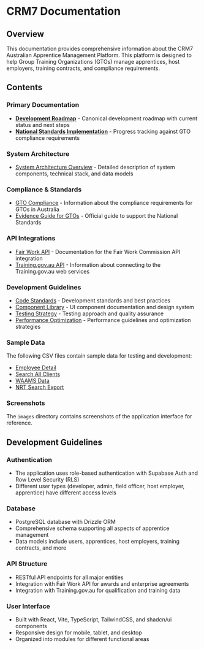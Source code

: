 # CRM7 Documentation

## Overview
This documentation provides comprehensive information about the CRM7 Australian Apprentice Management Platform. This platform is designed to help Group Training Organizations (GTOs) manage apprentices, host employers, training contracts, and compliance requirements.

## Contents

### Primary Documentation
- **[Development Roadmap](../roadmap.md)** - Canonical development roadmap with current status and next steps
- **[National Standards Implementation](national_standards_implementation_status.md)** - Progress tracking against GTO compliance requirements

### System Architecture
- [System Architecture Overview](system-architecture.md) - Detailed description of system components, technical stack, and data models

### Compliance & Standards
- [GTO Compliance](gto-compliance.md) - Information about the compliance requirements for GTOs in Australia
- [Evidence Guide for GTOs](Evidence%20Guide%20for%20GTOs%20to%20Support%20the%20National%20Standards.pdf) - Official guide to support the National Standards

### API Integrations
- [Fair Work API](fair-work-api.md) - Documentation for the Fair Work Commission API integration
- [Training.gov.au API](tga-api.md) - Information about connecting to the Training.gov.au web services

### Development Guidelines
- [Code Standards](code-standards.md) - Development standards and best practices
- [Component Library](component-library.md) - UI component documentation and design system
- [Testing Strategy](testing-strategy.md) - Testing approach and quality assurance
- [Performance Optimization](performance-optimization.md) - Performance guidelines and optimization strategies

### Sample Data
The following CSV files contain sample data for testing and development:

- [Employee Detail](csv_data/EmployeeDetail%20-%20EmployeeDetail.csv)
- [Search All Clients](csv_data/Search%20All%20Clients%20-%20Search%20All%20Clients.csv)
- [WAAMS Data](csv_data/WAAMS%20Data%20-%20WAAMS.csv)
- [NRT Search Export](csv_data/NRTSearchExport_2025-05-03_12-07-14.csv)

### Screenshots
The `images` directory contains screenshots of the application interface for reference.

## Development Guidelines

### Authentication
- The application uses role-based authentication with Supabase Auth and Row Level Security (RLS)
- Different user types (developer, admin, field officer, host employer, apprentice) have different access levels

### Database
- PostgreSQL database with Drizzle ORM
- Comprehensive schema supporting all aspects of apprentice management
- Data models include users, apprentices, host employers, training contracts, and more

### API Structure
- RESTful API endpoints for all major entities
- Integration with Fair Work API for awards and enterprise agreements
- Integration with Training.gov.au for qualification and training data

### User Interface
- Built with React, Vite, TypeScript, TailwindCSS, and shadcn/ui components
- Responsive design for mobile, tablet, and desktop
- Organized into modules for different functional areas

